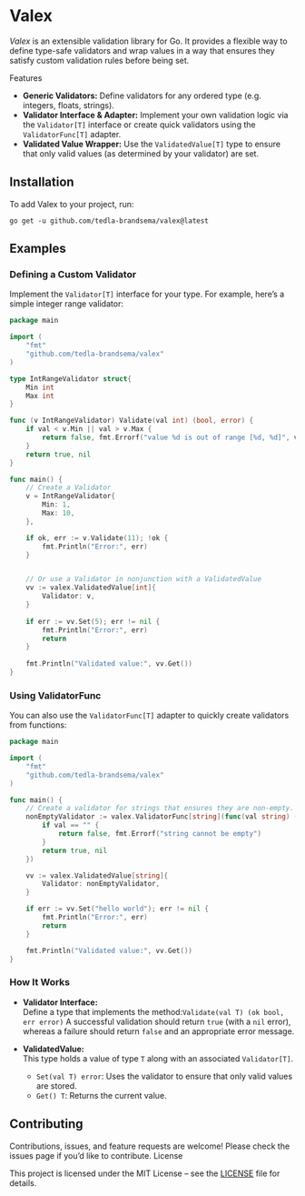 # Valex

*Valex* is an extensible validation library for Go. It provides a flexible way to define type-safe validators and wrap 
values in a way that ensures they satisfy custom validation rules before being set. 

Features

* **Generic Validators:** Define validators for any ordered type (e.g. integers, floats, strings).
* **Validator Interface & Adapter:** Implement your own validation logic via the `Validator[T]` interface or create quick validators using the `ValidatorFunc[T]` adapter.
* **Validated Value Wrapper:** Use the `ValidatedValue[T]` type to ensure that only valid values (as determined by your validator) are set.

## Installation

To add Valex to your project, run:

```
go get -u github.com/tedla-brandsema/valex@latest
```

## Examples 

### Defining a Custom Validator

Implement the `Validator[T]` interface for your type. For example, here’s a simple integer range validator:

```go
package main

import (
	"fmt"
	"github.com/tedla-brandsema/valex"
)

type IntRangeValidator struct{
	Min int
	Max int
}

func (v IntRangeValidator) Validate(val int) (bool, error) {
	if val < v.Min || val > v.Max {
		return false, fmt.Errorf("value %d is out of range [%d, %d]", v.Min, v.Max, val)
	}
	return true, nil
}

func main() {
	// Create a Validator
	v = IntRangeValidator{
		Min: 1,
		Max: 10,
	},

	if ok, err := v.Validate(11); !ok {
		fmt.Println("Error:", err)
	}


	// Or use a Validator in nonjunction with a ValidatedValue
	vv := valex.ValidatedValue[int]{
		Validator: v,
	}
	
	if err := vv.Set(5); err != nil {
		fmt.Println("Error:", err)
		return
	}
	
	fmt.Println("Validated value:", vv.Get())
}
```

### Using ValidatorFunc

You can also use the `ValidatorFunc[T]` adapter to quickly create validators from functions:

```go
package main

import (
	"fmt"
	"github.com/tedla-brandsema/valex"
)

func main() {
	// Create a validator for strings that ensures they are non-empty.
	nonEmptyValidator := valex.ValidatorFunc[string](func(val string) (bool, error) {
		if val == "" {
			return false, fmt.Errorf("string cannot be empty")
		}
		return true, nil
	})

	vv := valex.ValidatedValue[string]{
		Validator: nonEmptyValidator,
	}

	if err := vv.Set("hello world"); err != nil {
		fmt.Println("Error:", err)
		return
	}

	fmt.Println("Validated value:", vv.Get())
}
```

### How It Works

* **Validator Interface:**\
    Define a type that implements the method:`Validate(val T) (ok bool, err error)`
    A successful validation should return `true` (with a `nil` error), whereas a failure should return `false` and an appropriate error message.

* **ValidatedValue:**\
    This type holds a value of type `T` along with an associated `Validator[T]`. 
	* `Set(val T) error`: Uses the validator to ensure that only valid values are stored.
	* `Get() T`: Returns the current value.

## Contributing

Contributions, issues, and feature requests are welcome! Please check the issues page if you’d like to contribute.
License

This project is licensed under the MIT License – see the [LICENSE](https://github.com/tedla-brandsema/valex/blob/main/LICENSE) file for details.

